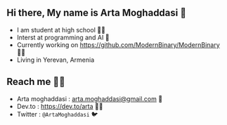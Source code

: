 <!--### Hi there 👋-->

<!--
**ArtaZDX/ArtaZDX** is a ✨ _special_ ✨ repository because its `README.md` (this file) appears on your GitHub profile.

Here are some ideas to get you started:

- 🔭 I’m currently working on ...
- 🌱 I’m currently learning ...
- 👯 I’m looking to collaborate on ...
- 🤔 I’m looking for help with ...
- 💬 Ask me about ...
- 📫 How to reach me: ...
- 😄 Pronouns: ...
- ⚡ Fun fact: ...
-->

## Hi there, My name is Arta Moghaddasi 👋

- I am student at high school 👨‍🎓
- Interst at programming and AI 🤖
- Currently working on <https://github.com/ModernBinary/ModernBinary> 🐱‍💻
- Living in Yerevan, Armenia

## Reach me 🐱‍🏍
- Arta moghaddasi : <arta.moghaddasi@gmail.com> 📨
- Dev.to : <https://dev.to/arta> 👨‍💻
- Twitter : ```@ArtaMoghaddasi``` 🐦
